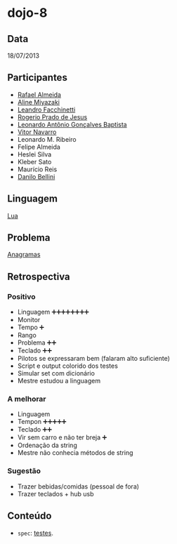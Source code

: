 dojo-8
======

Data
----

18/07/2013

Participantes
-------------

* [Rafael Almeida][1]
* [Aline Miyazaki][2]
* [Leandro Facchinetti][3]
* [Rogerio Prado de Jesus][4]
* [Leonardo Antônio Gonçalves Baptista][5]
* [Vitor Navarro][6]
* Leonardo M. Ribeiro
* Felipe Almeida
* Heslei Silva
* Kleber Sato
* Maurício Reis
* [Danilo Bellini][7]

Linguagem
---------

[Lua][8]

Problema
--------

[Anagramas][9]

Retrospectiva
-------------

### Positivo

* Linguagem :heavy_plus_sign::heavy_plus_sign::heavy_plus_sign::heavy_plus_sign::heavy_plus_sign::heavy_plus_sign::heavy_plus_sign::heavy_plus_sign:
* Monitor 
* Tempo :heavy_plus_sign:
* Rango
* Problema :heavy_plus_sign::heavy_plus_sign:
* Teclado :heavy_plus_sign::heavy_plus_sign:
* Pilotos se expressaram bem (falaram alto suficiente)
* Script e output colorido dos testes
* Simular set com dicionário
* Mestre estudou a linguagem


### A melhorar

* Linguagem
* Tempon :heavy_plus_sign::heavy_plus_sign::heavy_plus_sign::heavy_plus_sign::heavy_plus_sign:
* Teclado :heavy_plus_sign::heavy_plus_sign:
* Vir sem carro e não ter breja :heavy_plus_sign:
* Ordenação da string
* Mestre não conhecia métodos de string

### Sugestão

* Trazer bebidas/comidas (pessoal de fora)
* Trazer teclados + hub usb

Conteúdo
--------

* `spec`: [testes][10].


[1]: https://github.com/stupied4ever
[2]: https://github.com/linezcl
[3]: https://github.com/leafac
[4]: https://github.com/rogeriopradoj
[5]: https://github.com/leonardoobaptistaa
[6]: https://github.com/vnavarro
[7]: https://github.com/danilobellini
[8]: http://www.lua.org/
[9]: http://dojopuzzles.com/problemas/exibe/anagramas/
[10]: http://olivinelabs.com/busted/
